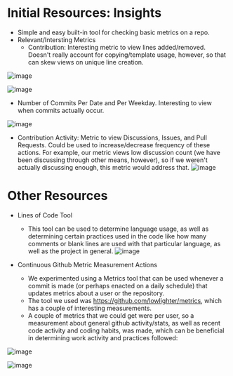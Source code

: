 # Initial Resources: Insights

- Simple and easy built-in tool for checking basic metrics on a repo.
- Relevant/Intersting Metrics
  - Contribution:  Interesting metric to view lines added/removed.  Doesn't really account for copying/template usage, however, so that can skew views on unique line creation.

![image](https://user-images.githubusercontent.com/73197003/163085099-448034aa-eb30-4b23-85d0-ca6dc90f1d44.png)

![image](https://user-images.githubusercontent.com/73197003/163085182-3d4ed4e7-d1e8-4240-917b-b7c82a7cd33c.png)

  - Number of Commits Per Date and Per Weekday.  Interesting to view when commits actually occur.

![image](https://user-images.githubusercontent.com/73197003/163085536-0f260a2f-2398-4bdc-8eae-2daf647115b4.png)

  - Contribution Activity: Metric to view Discussions, Issues, and Pull Requests.  Could be used to increase/decrease frequency of these actions.  For example, our metric views low discussion count (we have been discussing through other means, however), so if we weren't actually discussing enough, this metric would address that.
![image](https://user-images.githubusercontent.com/73197003/163085970-bfcc4dda-4463-4a5a-8692-e91b8e3005f6.png)

# Other Resources

- Lines of Code Tool
  - This tool can be used to determine language usage, as well as determining certain practices used in the code like how many comments or blank lines are used with that particular language, as well as the project in general.
![image](https://user-images.githubusercontent.com/73197003/163087288-bdbb8e63-b463-4e79-ad0c-7ab890e78abc.png)

- Continuous Github Metric Measurement Actions
  - We experimented using a Metrics tool that can be used whenever a commit is made (or perhaps enacted on a daily schedule) that updates metrics about a user or the repository.
  - The tool we used was https://github.com/lowlighter/metrics, which has a couple of interesting measurements.
  - A couple of metrics that we could get were per user, so a measurement about general github activity/stats, as well as recent code activity and coding habits, was made, which can be beneficial in determining work activity and practices followed:
 
![image](https://user-images.githubusercontent.com/73197003/163087110-777bf2f5-1bc7-41e4-bccf-b0d4dd9c49d0.png)

![image](https://user-images.githubusercontent.com/73197003/163087175-4650bd4b-f145-4110-abba-303a01a229a2.png)
